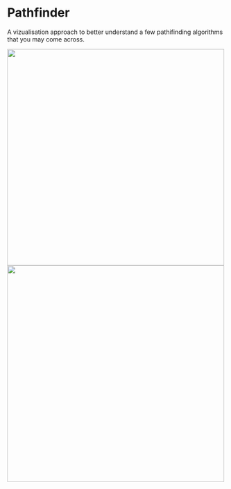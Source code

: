 # Pathfinder
A vizualisation approach to better understand a few pathifinding algorithms that you may come across.

<img src="https://github-production-user-asset-6210df.s3.amazonaws.com/99168099/268783214-a0465d9a-657e-43ac-9cb5-2ffdb6c8fefe.png" width="500" height="500"/>
<img src="https://github-production-user-asset-6210df.s3.amazonaws.com/99168099/268784361-14061889-eadd-4a20-8dd6-bfced85c870a.png" width="500" height="500"/>
